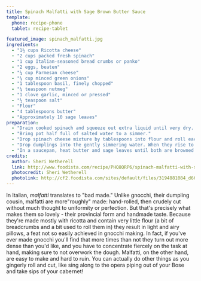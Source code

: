 ```yaml
---
title: Spinach Malfatti with Sage Brown Butter Sauce
template:
  phone: recipe-phone
  tablet: recipe-tablet

featured_image: spinach_malfatti.jpg
ingredients:
  - "1½ cups Ricotta cheese"
  - "2 cups packed fresh spinach"
  - "1 cup Italian-seasoned bread crumbs or panko"
  - "2 eggs, beaten"
  - "¼ cup Parmesan cheese"
  - "¼ cup minced green onions"
  - "1 tablespoon basil, finely chopped"
  - "¼ teaspoon nutmeg"
  - "1 clove garlic, minced or pressed"
  - "½ teaspoon salt"
  - "Flour"
  - "4 tablespoons butter"
  - "Approximately 10 sage leaves"
preparation:
  - "Drain cooked spinach and squeeze out extra liquid until very dry. Combine with all ingredients, except flour. Refrigerate 1 hour."
  - "Bring pot half full of salted water to a simmer."
  - "Drop spinach cheese mixture by tablespoons into flour and roll each lightly into long logs. Cut into 1.5 inch dumplings."
  - "Drop dumplings into the gently simmering water. When they rise to the top, remove with a slotted spoon (approximately 3 to 5 minutes)."
  - "In a saucepan, heat butter and sage leaves until both are browned and sage leaves are crisp. Spoon butter over malfatti and top with the crisp sage leaves. If preferred, top with more Parmesan cheese."
credits:
  author: Sheri Wetherell
  link: http://www.foodista.com/recipe/PHQ8QRP6/spinach-malfatti-with-sage-brown-butter-sauce
  photocredit: Sheri Wetherell
  photolink: http://cf2.foodista.com/sites/default/files/3194881084_d6647835cb_z_4.jpg
---
```


In Italian, _malfatti_ translates to "bad made." Unlike gnocchi, their dumpling cousin, malfatti are more"roughly" made: hand-rolled, then crudely cut without much thought to uniformity or perfection. But that's precisely what makes them so lovely - their provincial form and handmade taste. Because they're made mostly with ricotta and contain very little flour (a bit of breadcrumbs and a bit used to roll them in) they result in light and airy pillows, a feat not so easily achieved in gnocchi making. In fact, if you've ever made gnocchi you'll find that more times than not they turn out more dense than you'd like, and you have to concentrate fiercely on the task at hand, making sure to not overwork the dough. Malfatti, on the other hand, are easy to make and hard to ruin. You can actually do other things as you gingerly roll and cut, like sing along to the opera piping out of your Bose and take sips of your cabernet!
